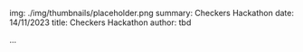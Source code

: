 img: ./img/thumbnails/placeholder.png
summary: Checkers Hackathon
date: 14/11/2023
title: Checkers Hackathon
author: tbd

...